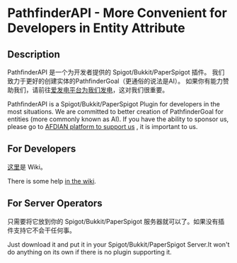 # PathfinderAPI - More Convenient for Developers in Entity Attribute
## Description
PathfinderAPI 是一个为开发者提供的 Spigot/Bukkit/PaperSpigot 插件。
我们致力于更好的创建实体的PathfinderGoal（更通俗的说法是AI）。
如果你有能力赞助我们，请前往[爱发电平台为我们发电](https://afdian.net/@sumijie)，这对我们很重要。

PathfinderAPI is a Spigot/Bukkit/PaperSpigot Plugin for developers in the most situations.
We are committed to better creation of PathfinderGoal for entities (more commonly known as AI).
If you have the ability to sponsor us, please go to [AFDIAN platform to support us](https://afdian.net/@sumijie) , it is important to us.

## For Developers
[这里](https://github.com/MIdCoard/Pathfinder-ASM/wiki)是 Wiki。


There is some help [in the wiki](https://github.com/MIdCoard/Pathfinder-ASM/wiki).

## For Server Operators
只需要将它放到你的 Spigot/Bukkit/PaperSpigot 服务器就可以了。如果没有插件支持它不会干任何事。

Just download it and put it in your Spigot/Bukkit/PaperSpigot Server.It won't do anything on its own if there is no plugin supporting it.